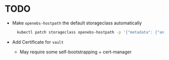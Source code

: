 # TODO

- Make `openebs-hostpath` the default storageclass automatically

  ```bash
    kubectl patch storageclass openebs-hostpath -p '{"metadata": {"annotations":{"storageclass.kubernetes.io/is-default-class":"true"}}}'
  ```

- Add Certificate for `vault`
  - May require some self-bootstrapping + cert-manager
